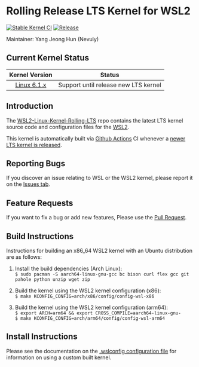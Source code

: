 # Rolling Release LTS Kernel for WSL2

[![Stable Kernel CI](https://img.shields.io/github/actions/workflow/status/Nevuly/WSL2-Linux-Kernel-Rolling-LTS/build.yml?label=github%20actions%20build&logo=github-actions&logoColor=%23FFFFFF&style=for-the-badge)](https://github.com/Nevuly/WSL2-Linux-Kernel-Rolling-LTS/actions/workflows/build.yml)
[![Release](https://img.shields.io/github/v/release/Nevuly/WSL2-Linux-Kernel-Rolling-LTS?display_name=tag&label=LATEST&logo=Linux&logoColor=%23FFFFFF&style=for-the-badge)](https://github.com/Nevuly/WSL2-Linux-Kernel-Rolling-LTS/releases/latest)

Maintainer: Yang Jeong Hun (Nevuly)

## Current Kernel Status

| Kernel Version | Status |
|:--------------:|:------:|
| [Linux 6.1.x][wsl2-kernel-6.1] | Support until release new LTS kernel |

## Introduction

The [WSL2-Linux-Kernel-Rolling-LTS][wsl2-kernel-rolling-lts] repo contains the latest LTS kernel source code and
configuration files for the [WSL2][about-wsl2].

This kernel is automatically built via [Github Actions][gh-actions] CI whenever a [newer LTS kernel is released][kernel-lts].

## Reporting Bugs

If you discover an issue relating to WSL or the WSL2 kernel, please report it on
the [Issues tab][issue].

## Feature Requests

If you want to fix a bug or add new features, Please use the [Pull Request][pr].

## Build Instructions

Instructions for building an x86_64 WSL2 kernel with an Ubuntu distribution are
as follows:

1. Install the build dependencies (Arch Linux):  
   `$ sudo pacman -S aarch64-linux-gnu-gcc bc bison curl flex gcc git pahole python unzip wget zip`

2. Build the kernel using the WSL2 kernel configuration (x86):  
   `$ make KCONFIG_CONFIG=arch/x86/config/config-wsl-x86`

3. Build the kernel using the WSL2 kernel configuration (arm64):  
   `$ export ARCH=arm64 && export CROSS_COMPILE=aarch64-linux-gnu-`  
   `$ make KCONFIG_CONFIG=arch/arm64/config/config-wsl-arm64`

## Install Instructions

Please see the documentation on the [.wslconfig configuration
file][install-inst] for information on using a custom built kernel.

[wsl2-kernel-6.1]: https://github.com/Nevuly/WSL2-Linux-Kernel-Rolling-LTS/tree/wsl-6.1-lts
[wsl2-kernel-rolling-lts]: https://github.com/Nevuly/WSL2-Linux-Kernel-Rolling-LTS
[about-wsl2]: https://docs.microsoft.com/en-us/windows/wsl/about#what-is-wsl-2
[gh-actions]: https://github.com/Nevuly/WSL2-Linux-Kernel-Rolling-LTS/actions
[kernel-lts]: https://git.kernel.org/pub/scm/linux/kernel/git/stable/linux.git/log/?h=linux-6.1.y
[issue]: https://github.com/Nevuly/WSL2-Linux-Kernel-Rolling-LTS/issues
[pr]: https://github.com/Nevuly/WSL2-Linux-Kernel-Rolling-LTS/pulls
[install-inst]: https://docs.microsoft.com/en-us/windows/wsl/wsl-config#configure-global-options-with-wslconfig
